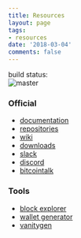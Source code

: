 ```yaml
---
title: Resources
layout: page
tags:
- resources
date: '2018-03-04'
comments: false
---
```

build status:<br />
<img src="https://travis-ci.org/AXErunners/axe.svg?branch=master" alt="master" align="left"><br />

### Official
* [documentation](https://github.com/AXErunners/axe/tree/master/doc)
* [repositories](https://github.com/AXErunners)
* [wiki](https://github.com/AXErunners/axe/wiki)
* [downloads](https://github.com/AXErunners/axe/releases)
* [slack](https://axe-slack.herokuapp.com/)
* [discord](https://discord.gg/RKE5PD9)
* [bitcointalk](https://bitcointalk.org/index.php?topic=2569112)

### Tools
* [block explorer](http://207.246.65.114:3001)
* [wallet generator](https://axerunners.github.io/axe-wallet-generator)
* [vanitygen](https://github.com/exploitagency/vanitygen-plus)
